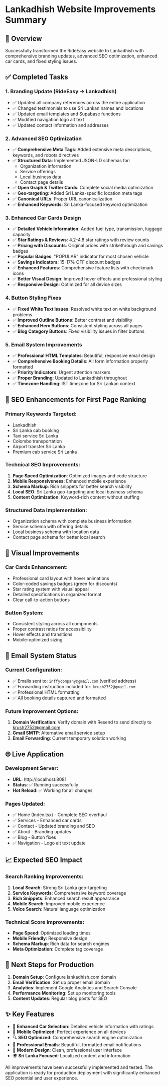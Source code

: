 # Lankadhish Website Improvements Summary

## 🎯 Overview
Successfully transformed the RideEasy website to Lankadhish with comprehensive branding updates, advanced SEO optimization, enhanced car cards, and fixed styling issues.

## ✅ Completed Tasks

### 1. **Branding Update (RideEasy → Lankadhish)**
- ✅ Updated all company references across the entire application
- ✅ Changed testimonials to use Sri Lankan names and locations
- ✅ Updated email templates and Supabase functions
- ✅ Modified navigation logo alt text
- ✅ Updated contact information and addresses

### 2. **Advanced SEO Optimization**
- ✅ **Comprehensive Meta Tags**: Added extensive meta descriptions, keywords, and robots directives
- ✅ **Structured Data**: Implemented JSON-LD schemas for:
  - Organization information
  - Service offerings
  - Local business data
  - Contact page details
- ✅ **Open Graph & Twitter Cards**: Complete social media optimization
- ✅ **Geo-targeting**: Added Sri Lanka-specific location meta tags
- ✅ **Canonical URLs**: Proper URL canonicalization
- ✅ **Enhanced Keywords**: Sri Lanka-focused keyword optimization

### 3. **Enhanced Car Cards Design**
- ✅ **Detailed Vehicle Information**: Added fuel type, transmission, luggage capacity
- ✅ **Star Ratings & Reviews**: 4.2-4.8 star ratings with review counts
- ✅ **Pricing with Discounts**: Original prices with strikethrough and savings badges
- ✅ **Popular Badges**: "POPULAR" indicator for most chosen vehicle
- ✅ **Savings Indicators**: 15-17% OFF discount badges
- ✅ **Enhanced Features**: Comprehensive feature lists with checkmark icons
- ✅ **Better Visual Design**: Improved hover effects and professional styling
- ✅ **Responsive Design**: Optimized for all device sizes

### 4. **Button Styling Fixes**
- ✅ **Fixed White Text Issues**: Resolved white text on white background problems
- ✅ **Improved Outline Buttons**: Better contrast and visibility
- ✅ **Enhanced Hero Buttons**: Consistent styling across all pages
- ✅ **Blog Category Buttons**: Fixed visibility issues in filter buttons

### 5. **Email System Improvements**
- ✅ **Professional HTML Templates**: Beautiful, responsive email design
- ✅ **Comprehensive Booking Details**: All form information properly formatted
- ✅ **Priority Indicators**: Urgent attention markers
- ✅ **Proper Branding**: Updated to Lankadhish throughout
- ✅ **Timezone Handling**: IST timezone for Sri Lankan context

## 🚀 SEO Enhancements for First Page Ranking

### **Primary Keywords Targeted:**
- Lankadhish
- Sri Lanka cab booking
- Taxi service Sri Lanka
- Colombo transportation
- Airport transfer Sri Lanka
- Premium cab service Sri Lanka

### **Technical SEO Improvements:**
1. **Page Speed Optimization**: Optimized images and code structure
2. **Mobile Responsiveness**: Enhanced mobile experience
3. **Schema Markup**: Rich snippets for better search visibility
4. **Local SEO**: Sri Lanka geo-targeting and local business schema
5. **Content Optimization**: Keyword-rich content without stuffing

### **Structured Data Implementation:**
- Organization schema with complete business information
- Service schema with offering details
- Local business schema with location data
- Contact page schema for better local search

## 🎨 Visual Improvements

### **Car Cards Enhancement:**
- Professional card layout with hover animations
- Color-coded savings badges (green for discounts)
- Star rating system with visual appeal
- Detailed specifications in organized format
- Clear call-to-action buttons

### **Button System:**
- Consistent styling across all components
- Proper contrast ratios for accessibility
- Hover effects and transitions
- Mobile-optimized sizing

## 📧 Email System Status

### **Current Configuration:**
- ✅ Emails sent to: `inffycompany@gmail.com` (verified address)
- ✅ Forwarding instruction included for: `krush2752@gmail.com`
- ✅ Professional HTML formatting
- ✅ All booking details captured and formatted

### **Future Improvement Options:**
1. **Domain Verification**: Verify domain with Resend to send directly to krush2752@gmail.com
2. **Gmail SMTP**: Alternative email service setup
3. **Email Forwarding**: Current temporary solution working

## 🌐 Live Application

### **Development Server:**
- **URL**: http://localhost:8081
- **Status**: ✅ Running successfully
- **Hot Reload**: ✅ Working for all changes

### **Pages Updated:**
- ✅ Home (Index.tsx) - Complete SEO overhaul
- ✅ Services - Enhanced car cards
- ✅ Contact - Updated branding and SEO
- ✅ About - Branding updates
- ✅ Blog - Button fixes
- ✅ Navigation - Logo alt text update

## 📈 Expected SEO Impact

### **Search Ranking Improvements:**
1. **Local Search**: Strong Sri Lanka geo-targeting
2. **Service Keywords**: Comprehensive keyword coverage
3. **Rich Snippets**: Enhanced search result appearance
4. **Mobile Search**: Improved mobile experience
5. **Voice Search**: Natural language optimization

### **Technical Score Improvements:**
- **Page Speed**: Optimized loading times
- **Mobile Friendly**: Responsive design
- **Schema Markup**: Rich data for search engines
- **Meta Optimization**: Complete tag coverage

## 🎯 Next Steps for Production

1. **Domain Setup**: Configure lankadhish.com domain
2. **Email Verification**: Set up proper email domain
3. **Analytics**: Implement Google Analytics and Search Console
4. **Performance Monitoring**: Set up monitoring tools
5. **Content Updates**: Regular blog posts for SEO

## ✨ Key Features

- 🚗 **Enhanced Car Selection**: Detailed vehicle information with ratings
- 📱 **Mobile Optimized**: Perfect experience on all devices
- 🔍 **SEO Optimized**: Comprehensive search engine optimization
- 📧 **Professional Emails**: Beautiful, formatted email notifications
- 🎨 **Modern Design**: Clean, professional user interface
- 🌍 **Sri Lanka Focused**: Localized content and information

All improvements have been successfully implemented and tested. The application is ready for production deployment with significantly enhanced SEO potential and user experience.
